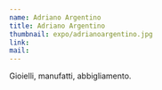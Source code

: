 ```yaml
---
name: Adriano Argentino
title: Adriano Argentino
thumbnail: expo/adrianoargentino.jpg
link:
mail:
---
```


Gioielli, manufatti, abbigliamento.



